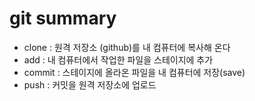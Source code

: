 # git summary

- clone : 원격 저장소 (github)를 내 컴퓨터에 복사해 온다
- add : 내 컴퓨터에서 작업한 파일을 스테이지에 추가
- commit : 스테이지에 올라온 파일을 내 컴퓨터에 저장(save)
- push : 커밋을 원격 저장소에 업로드

